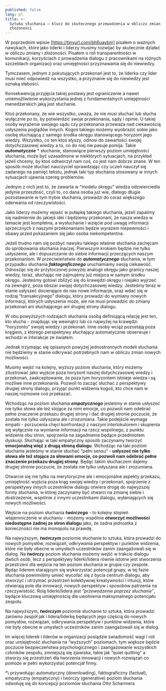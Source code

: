 ```yaml
---
published: false
lang: pl
title: >-
  Sztuka słuchania – klucz do skutecznego przewodzenia w obliczu zmian i
  złożoności
---
```


W poprzednim wpisie [https://tinyurl.com/bh6uaybm] pisałem o ważnych nawykach, które jako liderki i liderzy musimy rozwijać by skutecznie działać w obliczu zmiany i złożoności. Pisałem o roli transparentności w komunikacji, korzyściach z prowadzenia dialogu z pracownikami na różnych szczeblach organizacji oraz umiejętności przyznawania się do niewiedzy.

Tymczasem, jednym z pokutujących przekonań jest to, że liderka czy lider musi mieć odpowiedź na wszystko, a przyznanie się do niewiedzy jest oznaką słabości.

Konsekwencją przyjęcia takiej postawy jest ograniczenie a nawet uniemożliwienie wykorzystania jednej z fundamentalnych umiejętności menedżerskich jaką jest słuchanie.

Ktoś przekonany, że wie wszystko, uważa, że nie musi słuchać lub słucha wyłącznie po to, by potwierdzić swoje przekonania, sądy i opinie. U takiej osoby wyrażenie swojego sądu czy przekonania przeważa nad ciekawością usłyszenia poglądów innych. Kogoś takiego możemy wyobrazić sobie jako osobę słuchającą z samego środka okręgu stanowiącego horyzont jego wiedzy. Wszystko, co ten ktoś słyszy, odnosi do zawartości swojej dotychczasowej wiedzy a to, co do niej nie pasuje pomija. Takie ***automatyczne*** \* słuchanie, stanowiące pierwszy poziom umiejętności słuchania, może być uzasadnione w niektórych sytuacjach, na przykład jeżeli chcemy, by ktoś odtworzył nam coś, co jest nam dobrze znane. W ten sposób może słuchać nauczyciel sprawdzając czy uczeń nauczył się zadanego na pamięć tekstu, jednak taki typ słuchania stosowany w innych sytuacjach ujawnia szereg problemów.

Jednym z nich jest to, że zawarta w “modelu okręgu” wiedza odzwierciedla jedynie przeszłość, czyli to, co dana osoba już wie, dlatego długie pozostawanie w tym trybie słuchania, prowadzi do coraz większego oderwania od rzeczywistości.

Jako liderzy możemy wpaść w pułapkę takiego słuchania, jeżeli zapalimy się nadmiernie do jakiejś idei i będziemy przekonani, że nasza wiedza w temacie jest kompletna, a wysłuchanie i wzięcie pod uwagę informacji sprzecznych z naszymi przekonaniami będzie wyrazem niepewności i obawy przed pokazaniem się jako osoba niekompetentna.

Jeżeli trudno nam się pozbyć nawyku takiego właśnie słuchania zachęcam do spróbowania słuchania inaczej. Pierwszym krokiem będzie nie tylko usłyszenie, ale i dopuszczanie do siebie informacji przeczących naszym przekonaniom. W przeciwieństwie do ***automatycznego*** słuchania, w tym przypadku słuchania ***faktograficznego*** uruchamiamy swoją ciekawość. Odnosząc się do przytoczonej powyżej analogii okręgu jako granicy naszej wiedzy, teraz, słuchając nie zajmujemy już miejsca w samym środku okręgu. Jesteśmy gotowi zbliżyć się do krawędzi okręgu i niejako wyjrzeć na zewnątrz, poza obszar swojej dotychczasowej wiedzy. Jesteśmy teraz w stanie usłyszeć docierające do nas nowe informacje, oraz wdać się w rodzaj “transakcyjnego” dialogu, który prowadzi do wymiany nowych informacji, których usłyszenie może, ale nie musi prowadzić do zmiany przekonań ani słuchającego ani drugiej strony dialogu.

W obu powyższych rodzajach słuchania osobą definiującą relację jest ten, kto słucha - znajdując się wewnątrz lub co najwyżej na krawędzi “horyzontu” swojej wiedzy i przekonań. Inne osoby wciąż pozostają poza kręgiem, z którego perspektywy słuchający automatycznie obserwuje i wchodzi w interakcje ze światem.

Jednak trzymając się opisanych powyżej jednostronnych modeli słuchania nie będziemy w stanie odkrywać potrzebnych nam w obliczu zmian nowych możliwości.

Musimy wejść na kolejny, wyższy poziom słuchania, który możemy zilustrować jako wyjście poza horyzont naszej dotychczasowej wiedzy i przekonań, zaakceptowanie, że poza tym horyzontem istnieje wiedza i są możliwe inne przekonania. Pozwoli to zacząć słuchać z perspektywy drugiej strony dialogu, przyjąć punkt widzenia kogoś, kto chce nam w naszej rozmowie coś przekazać.

Wchodząc na poziom słuchania ***empatycznego*** jesteśmy w stanie usłyszeć nie tylko słowa ale też stojące za nimi emocje, co pozwoli nam odebrać pełne znaczenie przekazu drugiej strony i dać drugiej stronie poczucie, że została nie tylko usłyszana ale i zrozumiana.
Takie podejście wymaga empatii - porzucenia chęci konfrontacji z naszym interlokutorem i skupienia się wyłącznie na wymianie informacji na rzecz wspólnego, z punktu widzenia obu stron, spojrzenia na zagadnienie będące przedmiotem dyskusji. Słuchając w taki empatyczny sposób zaczynamy tworzyć **emocjonalną więź z drugą stroną dialogu**. Wchodząc na taki poziom słuchania jesteśmy w stanie słuchać “pełni sensu” - **usłyszeć nie tylko słowa ale też stojące za słowami emocje, co pozwoli nam odebrać pełne znaczenie przekazu drugiej strony**. Będąc takim słuchaczem dajemy drugiej stronie poczucie, że została nie tylko usłyszana ale i zrozumiana.

Otwarcie się nie tylko na merytoryczne ale i emocjonalne aspekty przekazu, umiejętność wyjścia poza krąg swojej wiedzy i przekonań, spojrzenie z perspektywy innych uczestników dialogu otwiera drogę do najwyższej formy słuchania, w której zaczynamy być otwarci na zmianę siebie i dostrzeżenie, wspólnie z innymi uczestnikami dialogu, wyłaniających się nowych możliwości.

Wejście na poziom słuchania ***twórczego*** - to kolejny stopień wtajemniczenie w słuchaniu - możemy wspólnie **otworzyć możliwości niedostępne żadnej ze stron dialogu** jako, że żadna jednostka z konieczności nie ma monopolu na prawdę.

Na najwyższym, ***twórczym*** poziomie słuchanie to sztuka, która prowadzi do nowych pomysłów, rozwiązań, odkrywania perspektyw i punktów widzenia, które nie były obecne w umysłach uczestników zanim zaangażowali się w dialog.
Na ***twórczy*** poziom słuchania możemy wejść w trakcie dialogu dwóch osób, lecz z perspektywy liderki/lidera równie istotne jest stworzenia przestrzeni dla wejścia na ten poziom słuchania w grupie czy zespole. Będąc liderem starającym się wykorzystać potencjał grupy, w tej fazie słuchania powinniśmy umieć wycofać się z bycia centrum dialogu, aby stworzyć i utrzymać przestrzeń kolektywnej kreatywności i intuicji, które otwierają pole dla innowacji, nowych perspektyw i sposobów patrzenia na rzeczywistość. Rolą liderki/lidera jest *“przewodzenie poprzez słuchanie”*, będące kluczową umiejętnością dla uwolnienia maksymalnego potencjału zespołu.

Na najwyższym, ***twórczym*** poziomie słuchanie to sztuka, która prowadzi zarówno zespół jak i lidera/liderkę będących jego częścią do nowych pomysłów, rozwiązań, odkrywania perspektyw i punktów widzenia, które nie były obecne w umysłach uczestników zanim zaangażowali się w dialog.

Im więcej liderek i liderów w organizacji posiądzie świadomość wagi i roli oraz umiejętność słuchania na “wyższych” poziomach, tym większe będzie poczucie bezpieczeństwa psychologicznego i zaangażowanie wszystkich członków zespołu, zmniejszą się zjawiska, takie jak “quiet quitting” a stworzy się przestrzeń dla tworzenia innowacji i nowych rozwiązań co pomoże w pełni wykorzystać potencjał firmy.

*\ przywołując automatyczny (downloading), faktograficzny (factual), empatyczny (empatyczny) i twórczy (generative) poziom słuchania odwołuję się do koncepcji poziomów słuchania Otto Scharmera
